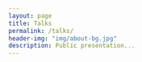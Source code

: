 ```yaml
---
layout: page
title: Talks
permalink: /talks/
header-img: "img/about-bg.jpg"
description: Public presentation...
---
```



